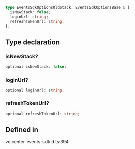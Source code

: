 ```ts
type EventsSdkOptionsOldStack: EventsSdkOptionsBase & {
  isNewStack: false;
  loginUrl: string;
  refreshTokenUrl: string;
};
```

## Type declaration

### isNewStack?

```ts
optional isNewStack: false;
```

### loginUrl?

```ts
optional loginUrl: string;
```

### refreshTokenUrl?

```ts
optional refreshTokenUrl: string;
```

## Defined in

voicenter-events-sdk.d.ts:394
